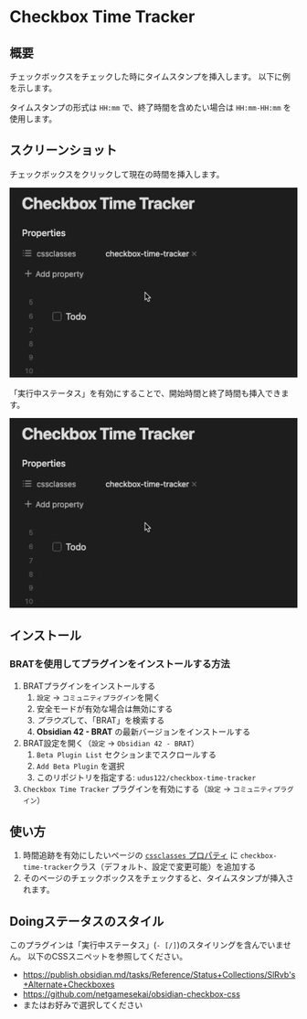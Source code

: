 # Checkbox Time Tracker

## 概要

チェックボックスをチェックした時にタイムスタンプを挿入します。
以下に例を示します。

タイムスタンプの形式は `HH:mm` で、終了時間を含めたい場合は `HH:mm-HH:mm` を使用します。

## スクリーンショット

チェックボックスをクリックして現在の時間を挿入します。

![demo_todo_done](./images/demo_todo_done.gif)

「実行中ステータス」を有効にすることで、開始時間と終了時間も挿入できます。

![demo_todo_doing_done](./images/demo_todo_done.gif)

## インストール

### BRATを使用してプラグインをインストールする方法

1. BRATプラグインをインストールする
    1. `設定` -> `コミュニティプラグイン`を開く
    2. 安全モードが有効な場合は無効にする
    3. *ブラウズ*して、「BRAT」を検索する
    4. **Obsidian 42 - BRAT** の最新バージョンをインストールする
2. BRAT設定を開く（`設定` -> `Obsidian 42 - BRAT`）
    1. `Beta Plugin List` セクションまでスクロールする
    2. `Add Beta Plugin` を選択
    3. このリポジトリを指定する: `udus122/checkbox-time-tracker`
3. `Checkbox Time Tracker` プラグインを有効にする（`設定` -> `コミュニティプラグイン`）

## 使い方

1. 時間追跡を有効にしたいページの [`cssclasses` プロパティ](https://help.obsidian.md/Editing+and+formatting/Properties#Default+properties) に `checkbox-time-tracker`クラス（デフォルト、設定で変更可能）を追加する
2. そのページのチェックボックスをチェックすると、タイムスタンプが挿入されます。


## Doingステータスのスタイル

このプラグインは「実行中ステータス」(`- [/]`)のスタイリングを含んでいません。
以下のCSSスニペットを参照してください。

-  https://publish.obsidian.md/tasks/Reference/Status+Collections/SlRvb's+Alternate+Checkboxes
-  https://github.com/netgamesekai/obsidian-checkbox-css
-  またはお好みで選択してください
